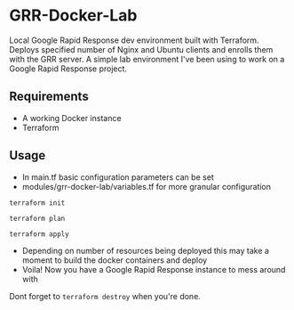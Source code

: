 # GRR-Docker-Lab
Local Google Rapid Response dev environment built with Terraform. Deploys specified number of Nginx and Ubuntu clients and enrolls them with the GRR server. A simple lab environment I've been using to work on a Google Rapid Response project.

## Requirements
- A working Docker instance
- Terraform

## Usage
- In main.tf basic configuration parameters can be set
- modules/grr-docker-lab/variables.tf for more granular configuration

```terraform init```

```terraform plan```

```terraform apply```

- Depending on number of resources being deployed this may take a moment to build the docker containers and deploy
- Voila! Now you have a Google Rapid Response instance to mess around with

Dont forget to ```terraform destroy``` when you're done.

